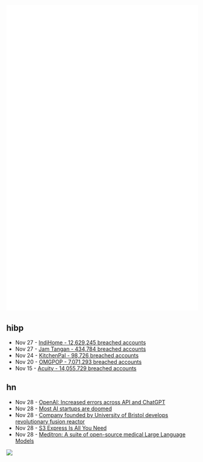 ![Metrics](https://raw.githubusercontent.com/phixion/phixion/master/metrics.svg)

## hibp

<!--
for https://github.com/phixion/phixion/blob/main/.github/workflows/feeds.yml
-->
<!--START_SECTION:haveibeenpwnd-->
- Nov 27 - [IndiHome - 12,629,245 breached accounts](https://haveibeenpwned.com/PwnedWebsites#IndiHome)
- Nov 27 - [Jam Tangan - 434,784 breached accounts](https://haveibeenpwned.com/PwnedWebsites#JamTangan)
- Nov 24 - [KitchenPal - 98,726 breached accounts](https://haveibeenpwned.com/PwnedWebsites#KitchenPal)
- Nov 20 - [OMGPOP - 7,071,293 breached accounts](https://haveibeenpwned.com/PwnedWebsites#OMGPOP)
- Nov 15 - [Acuity - 14,055,729 breached accounts](https://haveibeenpwned.com/PwnedWebsites#Acuity)
<!--END_SECTION:haveibeenpwnd-->

## hn

<!--
for https://github.com/phixion/phixion/blob/main/.github/workflows/feeds.yml
-->
<!--START_SECTION:hn-->
- Nov 28 - [OpenAI: Increased errors across API and ChatGPT](https://status.openai.com/incidents/q58417g6n5r7)
- Nov 28 - [Most AI startups are doomed](https://weightythoughts.com/p/most-ai-startups-are-doomed)
- Nov 28 - [Company founded by University of Bristol develops revolutionary fusion reactor](https://www.bristol.ac.uk/news/2023/november/astral-fusion-reactor.html)
- Nov 28 - [S3 Express Is All You Need](https://www.warpstream.com/blog/s3-express-is-all-you-need)
- Nov 28 - [Meditron: A suite of open-source medical Large Language Models](https://github.com/epfLLM/meditron)
<!--END_SECTION:hn-->

<!--
for https://yhype.me
-->
![](https://hit.yhype.me/github/profile?user_id=13013670)
